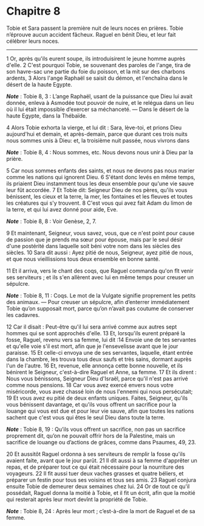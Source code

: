 # Chapitre 8

Tobie et Sara passent la première nuit de leurs noces en prières.
Tobie n’éprouve aucun accident fâcheux.
Raguel en bénit Dieu, et leur fait célébrer leurs noces.

***

1 Or, après qu'ils eurent soupe, ils introduisirent le jeune homme auprès d'elle. 2 C'est pourquoi Tobie, se souvenant des paroles de l'ange, tira de son havre-sac une partie du foie du poisson, et la mit sur des charbons ardents, 3 Alors l'ange Raphaël se saisit du démon, et l'enchaîna dans le désert de la haute Egypte.

***Note*** :  Tobie 8, 3 : L’ange Raphaël, usant de la puissance que Dieu lui avait donnée, enleva à Asmodée tout pouvoir de nuire, et le relégua dans un lieu où il lui était impossible d’exercer sa méchanceté. ― Dans le désert de la haute Egypte, dans la Thébaïde.


4 Alors Tobie exhorta la vierge, et lui dit : Sara, lève-toi, et prions Dieu aujourd'hui et demain, et après-demain, parce que durant ces trois nuits nous sommes unis à Dieu: et, la troisième nuit passée, nous vivrons dans

***Note*** :  Tobie 8, 4 : Nous sommes, etc. Nous devons nous unir à Dieu par la prière.

5 Car nous sommes enfants des saints, et nous ne devons pas nous marier comme les nations qui ignorent Dieu. 6 S'étant donc levés en même temps, ils priaient Dieu instamment tous les deux ensemble pour qu'une vie sauve leur fût accordée. 7 Et Tobie dit: Seigneur Dieu de nos pères, qu'ils vous bénissent, les cieux et la terre, la mer, les fontaines et les fleuves et toutes les créatures qui s'y trouvent. 8 C'est vous qui avez fait Adam du limon de la terre, et qui lui avez donné pour aide, Eve.

***Note*** :  Tobie 8, 8 : Voir Genèse, 2, 7.

9 Et maintenant, Seigneur, vous savez, vous, que ce n'est point pour cause de passion que je prends ma sœur pour épouse, mais par le seul désir d'une postérité dans laquelle soit béni votre nom dans les siècles des siècles. 10 Sara dit aussi : Ayez pitié de nous, Seigneur, ayez pitié de nous, et que nous vieillissions tous deux ensemble en bonne santé.


11 Et il arriva, vers le chant des coqs, que Raguel commanda qu'on fît venir ses serviteurs ; et ils s'en allèrent avec lui en même temps pour creuser un sépulcre.

***Note*** :  Tobie 8, 11 : Coqs. Le mot de la Vulgate signifie proprement les petits des animaux. ― Pour creuser un sépulcre, afin d’enterrer immédiatement Tobie qu’on supposait mort, parce qu’on n’avait pas coutume de conserver les cadavres.

12 Car il disait : Peut-être qu'il lui sera arrivé comme aux autres sept hommes qui se sont approchés d'elle. 13 Et, lorsqu'ils eurent préparé la fosse, Raguel, revenu vers sa femme, lui dit :14 Envoie une de tes servantes et qu'elle voie s'il est mort, afin que je l'ensevelisse avant que le jour paraisse. 15 Et celle-ci envoya une de ses servantes, laquelle, étant entrée dans la chambre, les trouva tous deux saufs et très sains, dormant auprès l'un de l'autre. 16 Et, revenue, elle annonça cette bonne nouvelle, et ils bénirent le Seigneur, c'est-à-dire Raguel et Anne, sa femme. 17 Et ils dirent : Nous vous bénissons, Seigneur Dieu d'Israël, parce qu'il n'est pas arrivé comme nous pensions. 18 Car vous avez exercé envers nous votre miséricorde, vous avez chassé loin de nous l'ennemi qui nous persécutait; 19 Et vous avez eu pitié de deux enfants uniques. Faites, Seigneur, qu'ils vous bénissent davantage, et qu'ils vous offrent un sacrifice pour la louange qui vous est due et pour leur vie sauve, afin que toutes les
nations sachent que c'est vous qui êtes le seul Dieu dans toute la terre.

***Note*** :  Tobie 8, 19 : Qu’ils vous offrent un sacrifice, non pas un sacrifice proprement dit, qu’on ne pouvait offrir hors de la Palestine, mais un sacrifice de louange ou d’actions de grâces, comme dans Psaumes, 49, 23.


20 Et aussitôt Raguel ordonna à ses serviteurs de remplir la fosse qu'ils avaient faite, avant que le jour parût. 21 Il dit aussi à sa femme d'apprêter un repas, et de préparer tout ce qui était nécessaire pour la nourriture des voyageurs. 22 Il fit aussi tuer deux vaches grasses et quatre béliers, et préparer un festin pour tous ses voisins et tous ses amis. 23 Raguel conjura ensuite Tobie de demeurer deux semaines chez lui. 24 Or de tout ce qu'il possédait, Raguel donna la moitié à Tobie, et il fit un écrit, afin que la moitié qui resterait après leur mort devînt la propriété de Tobie.

***Note*** :  Tobie 8, 24 : Après leur mort ; c’est-à-dire la mort de Raguel et de sa femme.

